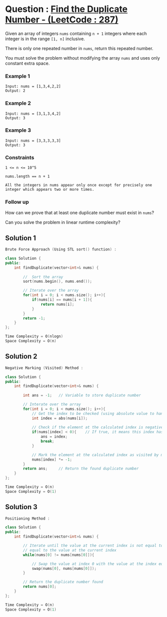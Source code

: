 # Question : [Find the Duplicate Number - (LeetCode : 287)](https://leetcode.com/problems/find-the-duplicate-number/description/)

Given an array of integers `nums` containing `n + 1` integers where each integer is in the range `[1, n]` inclusive.

There is only one repeated number in `nums`, return this repeated number.

You must solve the problem without modifying the array `nums` and uses only constant extra space.

### Example 1

```plaintext
Input: nums = [1,3,4,2,2]
Output: 2
```

### Example 2

```plaintext
Input: nums = [3,1,3,4,2]
Output: 3
```

### Example 3

```plaintext
Input: nums = [3,3,3,3,3]
Output: 3
```

### Constraints

`1 <= n <= 10^5`

`nums.length == n + 1`

`All the integers in nums appear only once except for precisely one integer which appears two or more times.`

### Follow up

How can we prove that at least one duplicate number must exist in `nums`?

Can you solve the problem in linear runtime complexity?

## Solution 1

```Cpp
Brute Force Approach (Using STL sort() function) :

class Solution {
public:
    int findDuplicate(vector<int>& nums) {
        
        //  Sort the array
        sort(nums.begin(), nums.end());

        // Iterate over the array
        for(int i = 0; i < nums.size(); i++){
            if(nums[i] == nums[i + 1]){
                return nums[i];
            }
        }
        return -1;
    }
};

Time Complexity = O(nlogn)
Space Complexity = O(n)
```

## Solution 2

```Cpp
Negative Marking (Visited) Method : 

class Solution {
public:
    int findDuplicate(vector<int>& nums) {
        
        int ans = -1;   // Variable to store duplicate number

        // Interate over the array
        for(int i = 0; i < nums.size(); i++){
            // Get the index to be checked (using absolute value to handle negative numbers)
            int index = abs(nums[i]);
            
            // Check if the element at the calculated index is negative
            if(nums[index] < 0){    // If true, it means this index has been encountered before indicating a duplicate
                ans = index;
                break;
            }

            // Mark the element at the calculated index as visited by making it negative
            nums[index] *= -1;
        }
        return ans;     // Return the found duplicate number
    }
};

Time Complexity = O(n)
Space Complexity = O(1)
```

## Solution 3

```Cpp
Positioning Method : 

class Solution {
public:
    int findDuplicate(vector<int>& nums) {

        // Iterate until the value at the current index is not equal to the value at the index
        // equal to the value at the current index
        while(nums[0] != nums[nums[0]]){

            // Swap the value at index 0 with the value at the index equal to the value at index 0
            swap(nums[0], nums[nums[0]]);
        }

        // Return the duplicate number found
        return nums[0];
    }
};

Time Complexity = O(n)
Space Complexity = O(1)
```